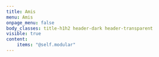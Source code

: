 ```yaml
---
title: Amis
menu: Amis
onpage_menu: false
body_classes: title-h1h2 header-dark header-transparent
visible: true
content:
    items: "@self.modular"
---
```



